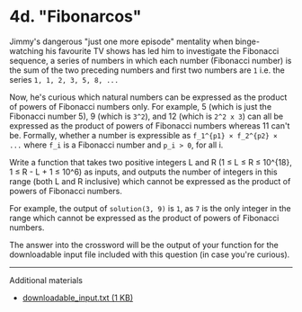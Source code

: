 
# 4d. "Fibonarcos"

Jimmy's dangerous "just one more episode" mentality when binge-watching his
favourite TV shows has led him to investigate the Fibonacci sequence, a series
of numbers in which each number (Fibonacci number) is the sum of the two
preceding numbers and first two numbers are `1` i.e. the series 
`1, 1, 2, 3, 5, 8, ...`

Now, he's curious which natural numbers can be expressed as the product of
powers of Fibonacci numbers only. For example, 5 (which is just the Fibonacci
number 5), 9 (which is `3^2`), and 12 (which is `2^2 x 3`) can all be expressed
as the product of powers of Fibonacci numbers whereas 11 can't be.  Formally,
whether a number is expressible as `f_1^{p1} × f_2^{p2} × ...` where `f_i` is a
Fibonacci number and `p_i > 0`, for all i.

Write a function that takes two positive integers L and R
(1 ≤ L ≤ R ≤ 10^{18}, 1 ≤ R - L + 1 ≤ 10^6) as inputs, and outputs the number of
integers in this range (both L and R inclusive) which cannot be expressed as the
product of powers of Fibonacci numbers.

For example, the output of `solution(3, 9)` is `1`, as `7` is the only integer
in the range which cannot be expressed as the product of powers of Fibonacci
numbers.

The answer into the crossword will be the output of your function for the
downloadable input file included with this question (in case you're curious).

----

Additional materials

  - [downloadable_input.txt (1 KB)](downloadable_input.txt)